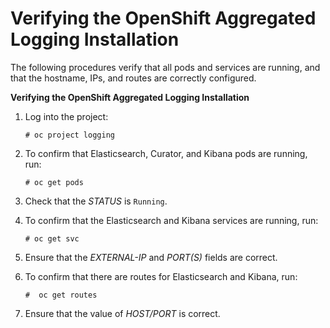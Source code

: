 # Verifying the OpenShift Aggregated Logging Installation

The following procedures verify that all pods and services are running, and that the hostname, IPs, and routes are correctly configured.

**Verifying the OpenShift Aggregated Logging Installation**
 
1. Log into the project:

   ```
   # oc project logging
   ```

2. To confirm that Elasticsearch, Curator, and Kibana pods are running, run:

   ```
   # oc get pods
   ```

3. Check that the *STATUS* is `Running`.

4. To confirm that the Elasticsearch and Kibana services are running, run:

   ```
   # oc get svc
   ```

5. Ensure  that the *EXTERNAL-IP*  and  *PORT(S)* fields are correct.

6. To confirm that there are routes for Elasticsearch and Kibana, run:

   ```
   #  oc get routes
   ```

7. Ensure that the value of *HOST/PORT* is correct.
